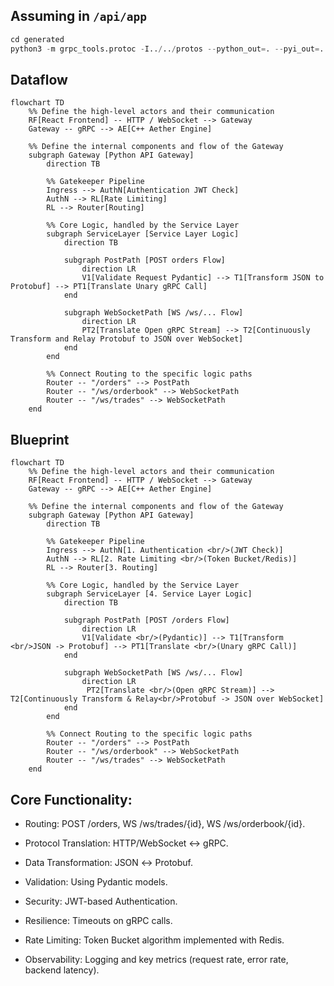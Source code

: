## Assuming in `/api/app`
```python
cd generated
python3 -m grpc_tools.protoc -I../../protos --python_out=. --pyi_out=. --grpc_python_out=. ../../protos/*.proto
```

## Dataflow
```mermaid
flowchart TD
    %% Define the high-level actors and their communication
    RF[React Frontend] -- HTTP / WebSocket --> Gateway
    Gateway -- gRPC --> AE[C++ Aether Engine]

    %% Define the internal components and flow of the Gateway
    subgraph Gateway [Python API Gateway]
        direction TB

        %% Gatekeeper Pipeline
        Ingress --> AuthN[Authentication JWT Check]
        AuthN --> RL[Rate Limiting]
        RL --> Router[Routing]

        %% Core Logic, handled by the Service Layer
        subgraph ServiceLayer [Service Layer Logic]
            direction TB

            subgraph PostPath [POST orders Flow]
                direction LR
                V1[Validate Request Pydantic] --> T1[Transform JSON to Protobuf] --> PT1[Translate Unary gRPC Call]
            end

            subgraph WebSocketPath [WS /ws/... Flow]
                direction LR
                PT2[Translate Open gRPC Stream] --> T2[Continuously Transform and Relay Protobuf to JSON over WebSocket]
            end
        end
        
        %% Connect Routing to the specific logic paths
        Router -- "/orders" --> PostPath
        Router -- "/ws/orderbook" --> WebSocketPath
        Router -- "/ws/trades" --> WebSocketPath
    end
```

## Blueprint
```mermaid
flowchart TD
    %% Define the high-level actors and their communication
    RF[React Frontend] -- HTTP / WebSocket --> Gateway
    Gateway -- gRPC --> AE[C++ Aether Engine]

    %% Define the internal components and flow of the Gateway
    subgraph Gateway [Python API Gateway]
        direction TB

        %% Gatekeeper Pipeline
        Ingress --> AuthN[1. Authentication <br/>(JWT Check)]
        AuthN --> RL[2. Rate Limiting <br/>(Token Bucket/Redis)]
        RL --> Router[3. Routing]

        %% Core Logic, handled by the Service Layer
        subgraph ServiceLayer [4. Service Layer Logic]
            direction TB

            subgraph PostPath [POST /orders Flow]
                direction LR
                V1[Validate <br/>(Pydantic)] --> T1[Transform <br/>JSON -> Protobuf] --> PT1[Translate <br/>(Unary gRPC Call)]
            end

            subgraph WebSocketPath [WS /ws/... Flow]
                direction LR
                 PT2[Translate <br/>(Open gRPC Stream)] --> T2[Continuously Transform & Relay<br/>Protobuf -> JSON over WebSocket]
            end
        end
        
        %% Connect Routing to the specific logic paths
        Router -- "/orders" --> PostPath
        Router -- "/ws/orderbook" --> WebSocketPath
        Router -- "/ws/trades" --> WebSocketPath
    end
```

## Core Functionality:

- Routing: POST /orders, WS /ws/trades/{id}, WS /ws/orderbook/{id}.

- Protocol Translation: HTTP/WebSocket ↔ gRPC.

- Data Transformation: JSON ↔ Protobuf.

- Validation: Using Pydantic models.

- Security: JWT-based Authentication.

- Resilience: Timeouts on gRPC calls.

- Rate Limiting: Token Bucket algorithm implemented with Redis.

- Observability: Logging and key metrics (request rate, error rate, backend latency).